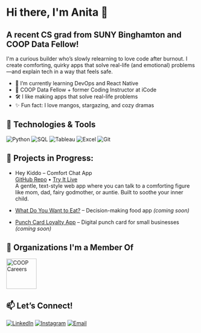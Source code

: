 # Hi there, I'm Anita 👋  
## A recent CS grad from SUNY Binghamton and COOP Data Fellow!
I'm a curious builder who’s slowly relearning to love code after burnout.
I create comforting, quirky apps that solve real-life (and emotional) problems—and explain tech in a way that feels safe.

- 🌱 I’m currently learning DevOps and React Native
- 🧠 COOP Data Fellow + former Coding Instructor at iCode
- 🛠️ I like making apps that solve real-life problems
- ✨ Fun fact: I love mangos, stargazing, and cozy dramas

## 🔧 Technologies & Tools
![Python](https://img.shields.io/badge/Python-black?logo=python&logoColor=white)
![SQL](https://img.shields.io/badge/SQL-blue?logo=sqlite&logoColor=white)
![Tableau](https://img.shields.io/badge/Tableau-orange?logo=tableau&logoColor=white)
![Excel](https://img.shields.io/badge/Excel-green?logo=microsoft-excel&logoColor=white)
![Git](https://img.shields.io/badge/Git-black?logo=git&logoColor=orange)

## 📂 Projects in Progress:

- Hey Kiddo – Comfort Chat App  
[GitHub Repo](https://github.com/AnitaHong1/Hey-Kiddo-lite) • [Try It Live](https://hey-kiddo-lite.vercel.app/)  
A gentle, text-style web app where you can talk to a comforting figure like mom, dad, fairy godmother, or auntie. Built to soothe your inner child.

- [What Do You Want to Eat?](#) – Decision-making food app *(coming soon)*  
-  [Punch Card Loyalty App](#) – Digital punch card for small businesses *(coming soon)*


## 🤝 Organizations I'm a Member Of
<p align="left">
  <a href="https://www.coopcareers.org/" target="_blank" rel="noreferrer">
    <img src="https://www.coopcareers.org/hubfs/Logos/COOP%20logo%20circle%20transparent.png" alt="COOP Careers" height="80"/>
  </a>
</p>

## 📫 Let’s Connect!
[![LinkedIn](https://img.shields.io/badge/LinkedIn-blue?logo=linkedin&logoColor=white)](https://www.linkedin.com/in/HongAnita)
[![Instagram](https://img.shields.io/badge/Instagram-red?logo=instagram&logoColor=white)](https://instagram.com/heyanitaminute)
[![Email](https://img.shields.io/badge/Gmail-red?logo=gmail&logoColor=white)](mailto:anitahong8@gmail.com)
